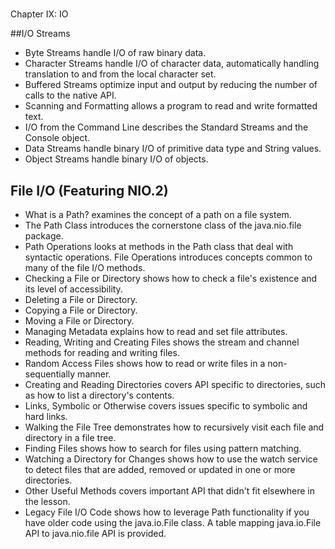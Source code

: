 #
Chapter IX: IO

##I/O Streams

* Byte Streams handle I/O of raw binary data.
* Character Streams handle I/O of character data, automatically handling translation to and from the local character set.
* Buffered Streams optimize input and output by reducing the number of calls to the native API.
* Scanning and Formatting allows a program to read and write formatted text.
* I/O from the Command Line describes the Standard Streams and the Console object.
* Data Streams handle binary I/O of primitive data type and String values.
* Object Streams handle binary I/O of objects.


## File I/O (Featuring NIO.2)

* What is a Path? examines the concept of a path on a file system.
* The Path Class introduces the cornerstone class of the java.nio.file package.
* Path Operations looks at methods in the Path class that deal with syntactic operations.
File Operations introduces concepts common to many of the file I/O methods.
* Checking a File or Directory shows how to check a file's existence and its level of accessibility.
* Deleting a File or Directory.
* Copying a File or Directory.
* Moving a File or Directory.
* Managing Metadata explains how to read and set file attributes.
* Reading, Writing and Creating Files shows the stream and channel methods for reading and writing files.
* Random Access Files shows how to read or write files in a non-sequentially manner.
* Creating and Reading Directories covers API specific to directories, such as how to list a directory's contents.
* Links, Symbolic or Otherwise covers issues specific to symbolic and hard links.
* Walking the File Tree demonstrates how to recursively visit each file and directory in a file tree.
* Finding Files shows how to search for files using pattern matching.
* Watching a Directory for Changes shows how to use the watch service to detect files that are added, removed or updated in one or more directories.
* Other Useful Methods covers important API that didn't fit elsewhere in the lesson.
* Legacy File I/O Code shows how to leverage Path functionality if you have older code using the java.io.File class. A table mapping java.io.File API to java.nio.file API is provided.
